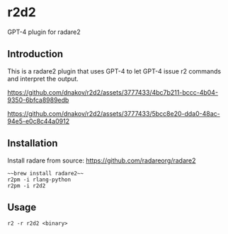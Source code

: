 # r2d2
GPT-4 plugin for radare2

## Introduction
This is a radare2 plugin that uses GPT-4 to let GPT-4 issue r2 commands and interpret the output.



https://github.com/dnakov/r2d2/assets/3777433/4bc7b211-bccc-4b04-9350-6bfca8989edb


https://github.com/dnakov/r2d2/assets/3777433/5bcc8e20-dda0-48ac-94e5-e0c8c44a0912


## Installation
Install radare from source: https://github.com/radareorg/radare2
```
~~brew install radare2~~
r2pm -i rlang-python
r2pm -i r2d2
```

## Usage
```
r2 -r r2d2 <binary>
```
